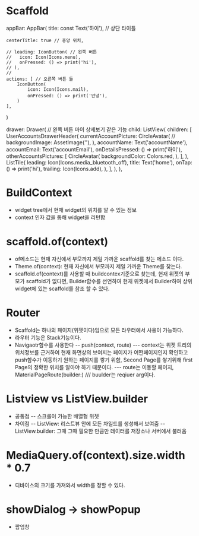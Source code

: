 # Scaffold
appBar: AppBar(
    title: const Text('하이'), // 상단 타이틀
    
    centerTitle: true // 중앙 위치,
    
    // leading: IconButton( // 왼쪽 버튼
    //   icon: Icon(Icons.menu),
    //   onPressed: () => print('hi'),
    // ),
    // 
    actions: [ // 오른쪽 버튼 들
        IconButton(
            icon: Icon(Icons.mail),
            onPressed: () => print('안녕'),
        )
    ],
)

 drawer: Drawer( // 왼쪽 버튼 마이 상세보기 같은 기능 
    child: ListView(
        children: [
        UserAccountsDrawerHeader(
            currentAccountPicture: CircleAvatar(
                // backgroundImage: AssetImage(''),
                ),
            accountName: Text('accountName'),
            accountEmail: Text('accountEmail'),
            onDetailsPressed: () => print('하이'),
            otherAccountsPictures: [
            CircleAvatar(
                backgroundColor: Colors.red,
            ),
            ],
        ),
        ListTile(
            leading: Icon(Icons.media_bluetooth_off),
            title: Text('home'),
            onTap: () => print('hi'),
            trailing: Icon(Icons.add),
        ),
        ],
    ),
),

# BuildContext
 - widget tree에서 현재 widget의 위치를 알 수 있는 정보
 - context 인자 값을 통해 widget을 리턴함

# scaffold.of(context) 
 - of메소드는 현재 자신에서 부모까지 제일 가까운 scaffold를 찾는 메소드 이다.
 - Theme.of(context): 현재 자신에서 부모까지 제일 가까운 Theme를 찾는다.
 - scaffold.of(context)를 사용할 때 buildcontex기준으로 찾는데, 현재 위젯의 부모가 scaffold가 없다면, Builder함수를 선언하여 현재 위젯에서 Builder하여 상위 widget에 있는 scaffold를 참조 할 수 있다.

# Router
 - Scaffold는 하나의 페이지(위젯이다)임으로 모든 라우터에서 사용이 가능하다.
 - 라우터 기능은 Stack기능이다.
 - Navigaotr함수를 사용한다
    -- push(context, route)
        --- context는 위젯 트리의 위치정보를 근거하여 현재 화면상의 보여지는 페이지가 어떤페이지인지 확인하고 push함수가 이동하기 원하는 페이지를 쌓기 위함, Second Page를 쌓기위해 first Page의 정확한 위치를 알아야 하기 때문이다.
        --- route는 이동할 페이지, MaterialPageRoute(builder:)
            /// buulder는 reqiuer arg이다. 

# Listview vs ListView.builder
 - 공통점
    -- 스크롤이 가능한 배열형 위젯
 - 차이점
    -- ListView: 리스트뷰 안에 모든 차일드를 생성해서 보여줌
    -- ListView.builder: 그때 그때 필요한 만큼만 데이터를 저장소나 서버에서 불러옴

# MediaQuery.of(context).size.width * 0.7
 - 디바이스의 크기를 가져와서 width를 정할 수 있다.

# showDialog -> showPopup
 - 팝업창
